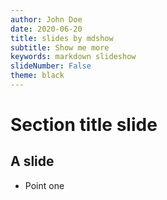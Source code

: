 ```yaml
---
author: John Doe
date: 2020-06-20
title: slides by mdshow
subtitle: Show me more
keywords: markdown slideshow
slideNumber: False
theme: black
---
```


# Section title slide

## A slide

- Point one
